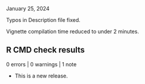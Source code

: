 January 25, 2024

Typos in Description file fixed. 

Vignette compilation time reduced to under 2 minutes.

## R CMD check results

0 errors | 0 warnings | 1 note

* This is a new release.
